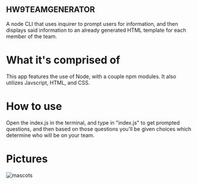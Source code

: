 ## HW9TEAMGENERATOR

A node CLI that uses inquirer to prompt users for information, and then displays said information to an already generated HTML template for each member of the team.


# What it's comprised of

This app features the use of Node, with a couple npm modules. It also utilizes Javscript, HTML, and CSS.

# How to use

Open the index.js in the terminal, and type in "index.js" to get prompted questions, and then based on those questions you'll be given choices which determine who will be on your team.

# Pictures

![mascots](https://user-images.githubusercontent.com/56096190/72763623-35202680-3baa-11ea-98a1-67cbc8cb5a6d.png)
